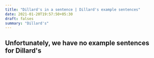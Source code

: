 ```yaml
---
title: "Dillard's in a sentence | Dillard's example sentences"
date: 2021-01-20T19:57:50+05:30
draft: falses
summary: "Dillard's"
---
```

## Unfortunately, we have no example sentences for Dillard's                 
